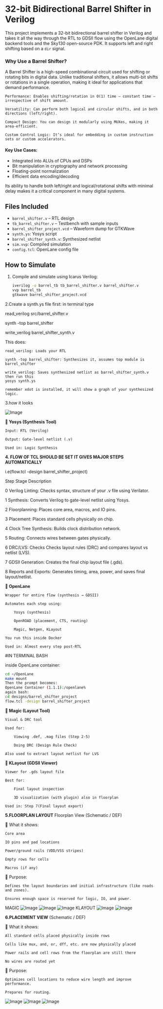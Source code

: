 # 32-bit Bidirectional Barrel Shifter in Verilog

This project implements a 32-bit bidirectional barrel shifter in Verilog and takes it all the way through the RTL to GDSII flow using the OpenLane digital backend tools and the Sky130 open-source PDK. It supports left and right shifting based on a `dir` signal.
### Why Use a Barrel Shifter?

A Barrel Shifter is a high-speed combinational circuit used for shifting or rotating bits in digital data. Unlike traditional shifters, it allows multi-bit shifts or rotations in a single operation, making it ideal for applications that demand performance.

    Performance: Enables shifting/rotation in O(1) time — constant time — irrespective of shift amount.

    Versatility: Can perform both logical and circular shifts, and in both directions (left/right).

    Compact Design: You can design it modularly using MUXes, making it area-efficient.

    Custom Control Logic: It’s ideal for embedding in custom instruction sets or custom accelerators.

#### Key Use Cases:
- Integrated into ALUs of CPUs and DSPs
- Bit manipulation in cryptography and network processing
- Floating-point normalization
- Efficient data encoding/decoding

Its ability to handle both left/right and logical/rotational shifts with minimal delay makes it a critical component in many digital systems.


##  Files Included
- `barrel_shifter.v` – RTL design
- `tb_barrel_shifter.v` – Testbench with sample inputs
- `barrel_shifter_project.vcd` – Waveform dump for GTKWave
- `synth.ys`: Yosys script
- `barrel_shifter_synth.v`: Synthesized netlist
- `sim.vvp`: Compiled simulation
- `config.tcl`: OpenLane config file

## How to Simulate
1. Compile and simulate using Icarus Verilog:
   ```bash
   iverilog -o barrel_tb tb_barrel_shifter.v barrel_shifter.v
   vvp barrel_tb
   gtkwave barrel_shifter_project.vcd
   
2.Create a synth.ys file first:
in terminal type

read_verilog src/barrel_shifter.v

synth -top barrel_shifter

write_verilog barrel_shifter_synth.v

This does:

    read_verilog: Loads your RTL

    synth -top barrel_shifter: Synthesizes it, assumes top module is barrel_shifter

    write_verilog: Saves synthesized netlist as barrel_shifter_synth.v
    then run this
    yosys synth.ys

    remember xdot is installed, it will show a graph of your synthesized logic.
3.how it looks

![Image](https://github.com/user-attachments/assets/e0786237-6c73-4169-9452-96d92b48c54d)

**🔹 Yosys (Synthesis Tool)**

    Input: RTL (Verilog)

    Output: Gate-level netlist (.v)

    Used in: Logic Synthesis 


**4. FLOW OF TCL SHOULD BE SET IT GIVES MAJOR STEPS AUTOMATICALLY**

   
   i.e(flow.tcl -design barrel_shifter_project)
   
Step	Stage	Description

0	Verilog Linting:	Checks syntax, structure of your .v file using Verilator.

1	Synthesis:	Converts Verilog to gate-level netlist using Yosys.

2	Floorplanning:	Places core area, macros, and IO pins.

3	Placement:	Places standard cells physically on chip.

4	Clock Tree Synthesis:	Builds clock distribution network.

5	Routing:	Connects wires between gates physically.

6	DRC/LVS: Checks	Checks layout rules (DRC) and compares layout vs netlist (LVS).

7	GDSII Generation:	Creates the final chip layout file (.gds).

8	Reports and Exports:	Generates timing, area, power, and saves final layout/netlist.

**🔹 OpenLane**

    Wrapper for entire flow (synthesis → GDSII)

    Automates each step using:

        Yosys (synthesis)

        OpenROAD (placement, CTS, routing)

        Magic, Netgen, KLayout

    You run this inside Docker

    Used in: Almost every step post-RTL



#IN TERMINAL BASH

inside OpenLane container:
```bash
cd ~/OpenLane
make mount
Then the prompt becomes:
OpenLane Container (1.1.1):/openlane%
again bash:
cd designs/barrel_shifter_project
flow.tcl -design barrel_shifter_project
```

**🔹 Magic (Layout Tool)**

    Visual & DRC tool

    Used for:

        Viewing .def, .mag files (Step 2-5)

        Doing DRC (Design Rule Check)

    Also used to extract layout netlist for LVS


**🔹 KLayout (GDSII Viewer)**

    Viewer for .gds layout file

    Best for:

        Final layout inspection

        3D visualization (with plugin) also in floorplan

    Used in: Step 7(Final layout export)

**5.FLOORPLAN LAYOUT**
Floorplan View (Schematic / DEF)

📍 What it shows:

    Core area

    IO pins and pad locations

    Power/ground rails (VDD/VSS stripes)

    Empty rows for cells

    Macros (if any)
 🧠 Purpose:

    Defines the layout boundaries and initial infrastructure (like roads and zones).

    Ensures enough space is reserved for logic, IO, and power.
MAGIC 
![Image](https://github.com/user-attachments/assets/a7038650-0005-459c-a066-9aed300188d5)
![Image](https://github.com/user-attachments/assets/830bbcc0-be07-4d0a-bca9-e1d90fd13ece)
![Image](https://github.com/user-attachments/assets/3f6214af-1058-43bc-84d9-ad4e64ae0564)
KLAYOUT
![Image](https://github.com/user-attachments/assets/ebffd0ec-e90b-465c-a29e-34daf373ea69)
![Image](https://github.com/user-attachments/assets/066dd69b-f00c-42ab-a930-c76ded7a7e0f)

**6.PLACEMENT VIEW** (Schematic / DEF)

📍 What it shows:

    All standard cells placed physically inside rows

    Cells like mux, and, or, dff, etc. are now physically placed

    Power rails and cell rows from the floorplan are still there

    No wires are routed yet
    
🧠 Purpose:

    Optimizes cell locations to reduce wire length and improve performance.

    Prepares for routing.

   ![Image](https://github.com/user-attachments/assets/9556e958-cf8d-4891-bf13-d16d33587325)
   ![Image](https://github.com/user-attachments/assets/f237838f-6eec-4e4b-994c-7749b2130b97)
   ![Image](https://github.com/user-attachments/assets/f6b536e3-79b2-4f93-9382-8b688910bea3)
